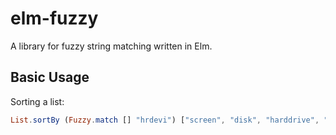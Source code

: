 # elm-fuzzy

A library for fuzzy string matching written in Elm.

## Basic Usage

Sorting a list:

```elm
List.sortBy (Fuzzy.match [] "hrdevi") ["screen", "disk", "harddrive", "keyboard", "mouse", "computer"] == ["harddrive","keyboard","disk","screen","computer","mouse"]
```

